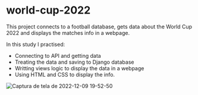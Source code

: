 # world-cup-2022
This project connects to a football database, gets data about the World Cup 2022 and displays the matches info in a webpage. 

In this study I practised: 
- Connecting to API and getting data
- Treating the data and saving to Django database
- Writting views logic to display the data in a webpage
- Using HTML and CSS to display the info.


![Captura de tela de 2022-12-09 19-52-50](https://user-images.githubusercontent.com/18601072/206808501-e4b137bc-c303-4bc6-990f-88f48c64cdbe.png)
